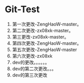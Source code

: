 # Git-Test
1. 第一次更改-ZengHaoW-master。
2. 第二次更改-zx08xk-master。
3. 第三更改-zx08xk-master。
4. 第四次更改-ZengHaoW-master。
5. 第五次更改-ZengHaoW-master
6. 第六次更改-zx08xk
7. dev的更改。。。。。。
8. dev的第二次更改。。。
8. dev的第三次更改